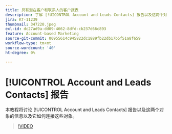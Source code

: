 ```yaml
---
title: 具有潜在客户和联系人的客户报表
description: 了解 [!UICONTROL Account and Leads Contacts] 报告以及这两个对象的信息以及它如何连接这些对象。
jira: KT-11239
thumbnail: 347220.jpeg
exl-id: dc27ad9a-dd09-4662-8dfd-cb237d66c893
feature: Account-based Marketing
source-git-commit: 00955614c945822dc1889fb22db17b5f51a8f659
workflow-type: tm+mt
source-wordcount: '40'
ht-degree: 0%

---
```


# [!UICONTROL Account and Leads Contacts] 报告

本教程将讨论 [!UICONTROL Account and Leads Contacts] 报告以及这两个对象的信息以及它如何连接这些对象。

>[!VIDEO](https://video.tv.adobe.com/v/347220/?quality=12&learn=on)
